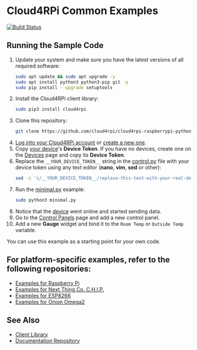 Cloud4RPi Common Examples
==================

[![Build Status](https://travis-ci.org/cloud4rpi/cloud4rpi-common-python.svg?branch=master)](https://travis-ci.org/cloud4rpi/cloud4rpi-common-python)


## Running the Sample Code

1. Update your system and make sure you have the latest versions of all required software:
    ```sh
    sudo apt update && sudo apt upgrade -y
    sudo apt install python3 python3-pip git -y
    sudo pip install --upgrade setuptools
    ```
2. Install the Cloud4RPi client library:
    ```bash
    sudo pip3 install cloud4rpi
    ```
3. Clone this repository:
    ```sh
    git clone https://github.com/cloud4rpi/cloud4rpi-raspberrypi-python.git && cd cloud4rpi-raspberrypi-python
    ```
4. [Log into your Cloud4RPi account](https://cloud4rpi.io/signin) or [create a new one](https://cloud4rpi.io/register).
5. Copy [your device](https://cloud4rpi.io/devices)'s **Device Token**. If you have no devices, create one on the [Devices](https://cloud4rpi.io/devices) page and copy its **Device Token**.
6. Replace the `__YOUR_DEVICE_TOKEN__` string in the [control.py](https://github.com/cloud4rpi/cloud4rpi-raspberrypi-python/blob/master/control.py) file with your device token using any text editor (**nano**, **vim**, **sed** or other):
    ```sh
    sed -i 's/__YOUR_DEVICE_TOKEN__/replace-this-text-with-your-real-device-token/' control.py
    ```
7. Run the [minimal.py](minimal.py) example:
    ```sh
    sudo python3 minimal.py
    ```
8. Notice that the [device](https://cloud4rpi.io/devices) went online and started sending data.
9. Go to the [Control Panels](https://cloud4rpi.io/control-panels/) page and add a new control panel.
10. Add a new **Gauge** widget and bind it to the `Room Temp` or `Outside Temp` variable.

You can use this example as a starting point for your own code.


## For platform-specific examples, refer to the following repositories:
* [Examples for Raspberry Pi](https://github.com/cloud4rpi/cloud4rpi-raspberrypi-python)
* [Examples for Next Thing Co. C.H.I.P.](https://github.com/cloud4rpi/cloud4rpi-chip-python)
* [Examples for ESP8266](https://github.com/cloud4rpi/cloud4rpi-esp8266-micropython)
* [Examples for Onion Omega2](https://github.com/cloud4rpi/cloud4rpi-omega2-python)

## See Also

* [Client Library](https://github.com/cloud4rpi/cloud4rpi)
* [Documentation Repository](https://github.com/cloud4rpi/docs)
